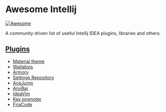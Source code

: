 # Awesome Intellij
[![Awesome](https://cdn.rawgit.com/sindresorhus/awesome/d7305f38d29fed78fa85652e3a63e154dd8e8829/media/badge.svg)](https://github.com/sindresorhus/awesome)

A community driven list of useful Intellij IDEA plugins, libraries and others.

## [Plugins](#plugins)

- [Material theme](https://github.com/ChrisRM/material-theme-jetbrains)
- [Wallabyjs](https://wallabyjs.com/)
- [Armory](http://www.visprogramming.com/)
- [Settings Repository](https://github.com/develar/settings-repository)
- [AceJump](https://github.com/johnlindquist/AceJump)
- [AnyBar](https://github.com/denofevil/AnyBarIdea)
- [IdeaVim](https://github.com/JetBrains/ideavim)
- [Key promoter](https://plugins.jetbrains.com/plugin/1003)
- [FiraCode](https://github.com/tonsky/FiraCode/wiki/Intellij-products-instructions)
